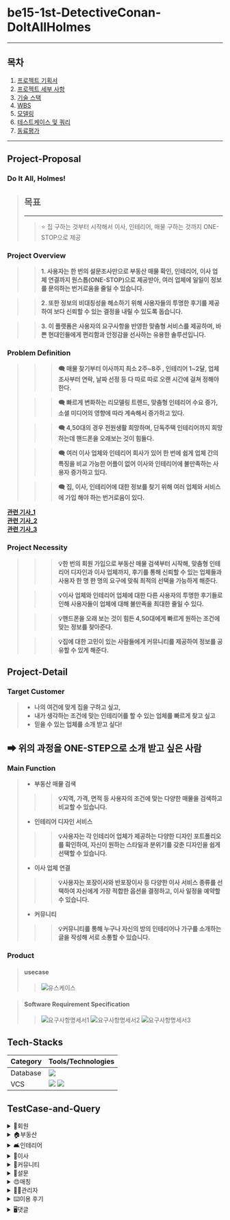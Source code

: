 # be15-1st-DetectiveConan-DoItAllHolmes

---

## 목차
1. [프로젝트 기획서](#Project-Proposal)
2. [프로젝트 세부 사항](#Project-Detail)
3. [기술 스택](##Tech-Stacks)
4. [WBS](#WBS)
5. [모델링](#Modeling)
6. [테스트케이스 및 쿼리](#TestCase-and-Query)
7. [동료평가](#Feedback)

---
## Project-Proposal
### Do It All, Holmes!
> ## 목표
> ---
>> ⭐ 집 구하는 것부터 시작해서 이사, 인테리어, 매물 구하는 것까지 ONE-STOP으로 제공

### Project Overview
>> **1. 사용자는 한 번의 설문조사만으로 부동산 매물 확인, 인테리어, 이사 업체 연결까지 원스톱(ONE-STOP)으로 제공받아, 여러 업체에 일일이 정보를 문의하는 번거로움을 줄일 수 있습니다.**

>> **2. 또한 정보의 비대칭성을 해소하기 위해 사용자들의 투명한 후기를 제공하여 보다 신뢰할 수 있는 결정을 내릴 수 있도록 돕습니다.** 

>> **3. 이 플랫폼은 사용자의 요구사항을 반영한 맞춤형 서비스를 제공하며, 바쁜 현대인들에게 편리함과 안정감을 선사하는 유용한 솔루션입니다.**
### Problem Definition
> 
> >> **🗨 매물 찾기부터 이사까지 최소 2주~8주 , 인테리어 1~2달, 업체 조사부터 연락, 날짜 선정 등 다 따로 따로 오랜 시간에 걸쳐 정해야 한다.**
> 
> >> **🗨 빠르게 변화하는 리모델링 트렌드, 맞춤형 인테리어 수요 증가, 소셜 미디어의 영향에 따라 계속해서 증가하고 있다.**
> 
> >> **🗨 4,50대의 경우 전원생활 희망하며, 단독주택 인테리어까지 희망 하는데 핸드폰을 오래보는 것이 힘들다.**
> 
> >> **🗨 여러 이사 업체와 인테리어 회사가 있어 한 번에 쉽게 업체 간의 특징을 비교 가능한 어플이 없어 이사와 인테리어에 불만족하는 사용자 증가하고 있다.**
> 
> >> **🗨 집, 이사, 인테리어에 대한 정보를 찾기 위해 여러 업체와 서비스에 가입 해야 하는 번거로움이 있다.**


[**관련 기사_1**](http://www.yongdal.pro/board/notice_view.html?n=45)  
[**관련 기사_2**](https://www.jutek.kr/user/selectBbsColumn.do?BBS_NUM=1374&COD03_CODE=c0318&MEN02_NUM=57&pageNum=1)  
[**관련 기사_3**](https://blog.opensurvey.co.kr/article/living-2020-2/)

### Project Necessity
> >> **💡한 번의 회원 가입으로 부동산 매물 검색부터 시작해, 맞춤형 인테리어 디자인과 이사 업체까지,  후기를 통해 신뢰할 수 있는 업체들과 사용자 한 명 한 명의 요구에 맞춰 최적의 선택을 가능하게 해준다.**
> 
> >> **💡이사 업체와 인테리어 업체에 대한 다른 사용자의 투명한 후기들로 인해 사용자들이 업체에 대해 불만족을 최대한 줄일 수 있다.**
> 
> >> **💡핸드폰을 오래 보는 것이 힘든 4,50대에게 빠르게 원하는 조건에 맞는 정보를 찾아준다.**
> 
> >> **💡집에 대한 고민이 있는 사람들에게 커뮤니티를 제공하여 정보를 공유할 수 있게 해준다.**


## Project-Detail

### Target Customer
>
>- **나의 여건에 맞게 집을 구하고 싶고,**  
>- **내가 생각하는 조건에 맞는 인테리어를 할 수 있는 업체를 빠르게 찾고 싶고**
>- **믿을 수 있는 업체를 소개 받고 싶다!**
## **➡ 위의 과정을 ONE-STEP으로 소개 받고 싶은 사람**

### Main Function
> - **부동산 매물 검색**
> >> **💡지역, 가격, 면적 등 사용자의 조건에 맞는 다양한 매물을 검색하고 비교할 수 있습니다.**
> - **인테리어 디자인 서비스**
> >> **💡사용자는 각 인테리어 업체가 제공하는 다양한 디자인 포트폴리오를 확인하여, 자신이 원하는 스타일과 분위기를 갖춘 디자인을 쉽게 선택할 수 있습니다.**
> - **이사 업체 연결**
> >> **💡사용자는 포장이사와 반포장이사 등 다양한 이사 서비스 종류를 선택하여 자신에게 가장 적합한 옵션을 결정하고, 이사 일정을 예약할 수 있습니다.**
> - **커뮤니티**
> >> **💡커뮤니티를 통해 누구나 자신의 방의 인테리어나 가구를 소개하는 글을 작성해 서로 소통할 수 있습니다.**

### Product
> #### usecase
>> ![유스케이스](./images/usecase.png)

> #### Software Requirement Specification
>> ![요구사항명세서1](./images/requirement1.png)
>> ![요구사항명세서2](./images/requirement2.png)
>> ![요구사항명세서3](./images/requirement3.png)

## Tech-Stacks
| Category | Tools/Technologies |  
|----------|-------------------|
| Database |<img src = "https://img.shields.io/badge/MariaDB-003545?style=for-the-badge&logo=mariadb&logoColor=white" >|
| VCS      |<img src="https://img.shields.io/badge/git-F05032?style=for-the-badge&logo=git&logoColor=white"> <img src="https://img.shields.io/badge/github-181717?style=for-the-badge&logo=github&logoColor=white">

## TestCase-and-Query
<details>
<summary> 👩회원</summary>
<div markdown="1">
</div>

<details>
<summary>¹로그인</summary>
<div markdown="1">

![image](https://github.com/user-attachments/assets/b9958d75-0782-4685-b505-339da2e9ab4d)
![image](https://github.com/user-attachments/assets/7d650f69-e09f-439a-9c33-3996d0a93565)

</div>
</details>

<details>
<summary>²회원가입</summary>
<div markdown="1">

 ![image](https://github.com/user-attachments/assets/225728f9-59fb-4cba-9a0c-d699d29f7907)
![image](https://github.com/user-attachments/assets/bfbf55c1-a52d-4426-9e97-cdde68c08f60)

</div>
</details>

<details>
<summary>³회원 정보 수정</summary>
<div markdown="1">

![image](https://github.com/user-attachments/assets/7fda30b2-8622-46ae-abcd-98796c396357)

</div>
</details>

<details>
<summary>⁴회원정보찾기</summary>
<div markdown="1">

 ![image](https://github.com/user-attachments/assets/54e26e95-03c2-44a3-8eaf-8b2bc8967a07)

</div>
</details>

<details>
<summary>⁵회원신고</summary>
<div markdown="1">

 ![image](https://github.com/user-attachments/assets/f4dade90-feee-452a-aebb-cc67e5b5a572)

</div>
</details>

<details>
<summary>⁶내가 쓴 이용후기 모아보기</summary>
<div markdown="1">

 ![image](https://github.com/user-attachments/assets/198cfbc6-0a18-44d2-8327-cfcced8690b3)

</div>
</details>

<details>
<summary>⁷즐겨찾기 모아보기</summary>
<div markdown="1">

 ![image](https://github.com/user-attachments/assets/0b36b278-0e50-4b17-9289-9679be2d89ff)
![image](https://github.com/user-attachments/assets/2d67c737-2ba2-457c-a3e3-0985ff59eece)

</div>
</details>

<details>
<summary>⁸회원탈퇴</summary>
<div markdown="1">

 ![image](https://github.com/user-attachments/assets/099d93ff-b039-4e52-ac3c-dcd1d31fe526)
![image](https://github.com/user-attachments/assets/12e5372f-cf31-49e9-8f70-df2e638af643)

</div>
</details>

<details>
<summary>⁹상담 신청 목록 조회</summary>
<div markdown="1">

![image](https://github.com/user-attachments/assets/664bd5c5-acaf-4276-b330-86e329c033c5)
![image](https://github.com/user-attachments/assets/17cd40ef-548d-4657-9f9a-1117a66e90eb)

</div>
</details>

<details>
<summary>¹⁰상담 신청 내용 상세 조회</summary>
<div markdown="1">

 ![image](https://github.com/user-attachments/assets/aaf34af1-bdfb-4256-aeff-f5a0c1d64d3d)

</div>
</details>
</details>

<details>
<summary> 🏠부동산</summary>
<div markdown="1">
</div>

<details>
<summary>¹부동산 업체 정보 작성</summary>
<div markdown="1">

 ![image](https://github.com/user-attachments/assets/0614dc59-ebfb-4b78-a19b-c24db7872927)
![image](https://github.com/user-attachments/assets/789e5d69-22cb-4edb-bb0e-1b75c332d3ba)

</div>
</details>

<details>
<summary>²부동산 업체 정보 수정</summary>
<div markdown="1">

 ![image](https://github.com/user-attachments/assets/d49c4793-9382-463d-a94f-5fd8556de6a1)

</div>
</details>

<details>
<summary>³부동산 업체 정보 삭제</summary>
<div markdown="1">

 ![image](https://github.com/user-attachments/assets/1686772c-0045-445b-9045-38ea832766e4)
![image](https://github.com/user-attachments/assets/145f64d8-9d8c-49a2-b30f-afdfcbe35eba)

</div>
</details>

<details>
<summary>⁴부동산 업체 정보 조회</summary>
<div markdown="1">

 ![image](https://github.com/user-attachments/assets/5784f9b9-bf4b-4b10-89e9-3368dbd03e63)

</div>
</details>

<details>
<summary>⁵부동산 매물 글 작성</summary>
<div markdown="1">

 ![image](https://github.com/user-attachments/assets/d9ddc036-877c-4c82-99a4-f9cc9a11495e)

</div>
</details>

<details>
<summary>⁶부동산 매물 글 수정</summary>
<div markdown="1">

 ![image](https://github.com/user-attachments/assets/25c7a12f-a10f-4354-afb2-16ba3161e964)
 ![image](https://github.com/user-attachments/assets/c42e20e7-337a-4ac4-be72-05bd1b168490)

</div>
</details>

<details>
<summary>⁷부동산 매물 글 조회</summary>
<div markdown="1">

 ![image](https://github.com/user-attachments/assets/fd5f2d51-a587-44ed-bb3d-3c5cd3a0f3ca)

</div>
</details>

<details>
<summary>⁸부동산 매물 글 삭제</summary>
<div markdown="1">

 ![image](https://github.com/user-attachments/assets/ff7d0185-16c3-4397-9b22-cb37c54972a2)
 ![image](https://github.com/user-attachments/assets/df35d5bd-9bce-44f6-971b-afa304108d53)

</div>
</details>

<details>
<summary>⁹부동산 상담 신청 조회</summary>
<div markdown="1">

 ![image](https://github.com/user-attachments/assets/8606b1cf-3a6c-4b68-8743-4644b22cd0bd)

</div>
</details>

<details>
<summary>¹⁰부동산 상담 신청 작성</summary>
<div markdown="1">

 ![image](https://github.com/user-attachments/assets/6408335d-2587-4b92-b4e7-f264c9b5f4e2)

</div>
</details>

<details>
<summary>¹¹부동산 상담 신청 취소</summary>
<div markdown="1">

 ![image](https://github.com/user-attachments/assets/df6f1e5c-a0d9-4a11-8f54-e96926098025)

</div>
</details>

<details>
<summary>¹²부동산 즐겨찾기 기능</summary>
<div markdown="1">

 ![image](https://github.com/user-attachments/assets/c03a9983-f31b-4481-94f7-8cc950d55089)

</div>
</details>

<details>
<summary>¹³부동산 즐겨찾기 취소</summary>
<div markdown="1">

 ![image](https://github.com/user-attachments/assets/0f78660d-efca-47f4-87ca-32dc3f36265a)
 ![image](https://github.com/user-attachments/assets/ad4bc8ab-e99c-44bf-af22-86346e30c347)

</div>
</details>

<details>
<summary>¹⁴부동산 작업 단계 수정</summary>
<div markdown="1">

 ![image](https://github.com/user-attachments/assets/8d019714-267f-4fc2-98b3-629844d86128)
 ![image](https://github.com/user-attachments/assets/df815840-4d3d-45d1-800a-78262cbc0614)

</div>
</details>

<details>
<summary>¹⁵부동산 작업 단계 조회</summary>
<div markdown="1">

 ![image](https://github.com/user-attachments/assets/81fed87c-0efd-489f-ad3e-bfce0e136228)

</div>
</details>
</details>

<details>
<summary> 🛋️인테리어</summary>
<div markdown="1">
</div>

<details>
<summary>¹인테리어 업체 정보 작성</summary>
<div markdown="1">

 ![image](https://github.com/user-attachments/assets/f53ce442-761a-43fa-95d2-d20ef4690058)

</div>
</details>

<details>
<summary>²인테리어 업체 정보 수정</summary>
<div markdown="1">

 ![image](https://github.com/user-attachments/assets/68291c63-4ebc-43b6-af1f-5bcfb3d6520b)
![image](https://github.com/user-attachments/assets/3ae39fbb-4c66-4064-8af1-5220b3ace029)

</div>
</details>

<details>
<summary>³인테리어 업체 정보 삭제</summary>
<div markdown="1">

 ![image](https://github.com/user-attachments/assets/c3af70ae-4f77-4740-a9f6-9f2190c5237f)

</div>
</details>

<details>
<summary>⁴인테리어 업체 정보 조회</summary>
<div markdown="1">

 ![image](https://github.com/user-attachments/assets/10416c7d-d12a-4e7e-91ff-51471b3166f2)

</div>
</details>

<details>
<summary>⁵인테리어 상담 신청 조회</summary>
<div markdown="1">

 ![image](https://github.com/user-attachments/assets/4fa34bcd-2d1e-4316-92ab-3bc6b94f4fb8)

</div>
</details>

<details>
<summary>⁶인테리어 상담 신청 작성</summary>
<div markdown="1">

 ![image](https://github.com/user-attachments/assets/16dc4576-ba93-4f8a-9daa-2bc0e033088c)

</div>
</details>

<details>
<summary>⁷인테리어 상담 신청 취소</summary>
<div markdown="1">

![image](https://github.com/user-attachments/assets/ed67f352-98f0-4efe-8d39-5b1493b86318)

</div>
</details>

<details>
<summary>⁸인테리어 업체 즐겨찾기 기능</summary>
<div markdown="1">

 ![image](https://github.com/user-attachments/assets/fa3da8c3-601f-4242-902d-ac2b192db3b5)

</div>
</details>

<details>
<summary>⁹인테리어 업체 즐겨찾기 취소</summary>
<div markdown="1">

 ![image](https://github.com/user-attachments/assets/8aae1015-456a-45dd-86e4-8758d6f5641c)

</div>
</details>

<details>
<summary>¹⁰인테리어 작업 단계 수정</summary>
<div markdown="1">

 ![image](https://github.com/user-attachments/assets/3129df90-5e19-4363-8391-4949563e6598)

</div>
</details>

<details>
<summary>¹¹인테리어 작업 단계 조회</summary>
<div markdown="1">

 ![image](https://github.com/user-attachments/assets/2f30e888-91b7-4bbd-a9a7-9775dbadb59c)

</div>
</details>

<details>
<summary>¹²인테리어 게시글 작성</summary>
<div markdown="1">

 ![image](https://github.com/user-attachments/assets/48e557d4-f059-40c4-99cf-f00944be2277)

</div>
</details>

<details>
<summary>¹³인테리어 게시글 수정</summary>
<div markdown="1">

 ![image](https://github.com/user-attachments/assets/689cb9e0-c3b4-49de-ad7d-183a32f6bced)

</div>
</details>

<details>
<summary>¹⁴인테리어 게시글 삭제</summary>
<div markdown="1">

 ![image](https://github.com/user-attachments/assets/8b9a8e3d-bacb-4ac5-88a0-c06339dc7e71)

</div>
</details>

<details>
<summary>¹⁵인테리어 게시글 조회</summary>
<div markdown="1">

 ![image](https://github.com/user-attachments/assets/c840e6d2-78fe-4c88-a630-f38938cf4038)

</div>
</details>
</details>

<details>
<summary> 🧞이사</summary>
<div markdown="1">
</div>

<details>
<summary>¹이사 업체 정보 작성</summary>
<div markdown="1">

 ![image](https://github.com/user-attachments/assets/700962bf-8ca6-483a-9426-b091484f1e6f)

</div>
</details>

<details>
<summary>²이사 업체 정보 수정</summary>
<div markdown="1">

 ![image](https://github.com/user-attachments/assets/a9962b2a-f7c4-488a-acef-f6b81d7935d2)

</div>
</details>

<details>
<summary>³이사 업체 정보 삭제</summary>
<div markdown="1">

 ![image](https://github.com/user-attachments/assets/9fc2aff8-f070-4bfa-8c2b-e2ab0acdbd86)

</div>
</details>

<details>
<summary>⁴이사 업체 정보 조회</summary>
<div markdown="1">

 ![image](https://github.com/user-attachments/assets/df878800-f8a7-4cf8-b35f-2547e7d9c9aa)

</div>
</details>

<details>
<summary>⁵이사 업체 상담 신청 조회</summary>
<div markdown="1">

 ![image](https://github.com/user-attachments/assets/d2dfa6c0-c04d-436c-a79b-d7eb612527c5)

</div>
</details>

<details>
<summary>⁶이사 업체 상담 신청 작성</summary>
<div markdown="1">

 ![image](https://github.com/user-attachments/assets/2619f775-a34a-46de-a4be-1b7cdb90af9b)

</div>
</details>

<details>
<summary>⁷이사 업체 상담 신청 취소</summary>
<div markdown="1">

 ![image](https://github.com/user-attachments/assets/a728d0fa-448e-4761-b977-0762c746f471)

</div>
</details>

<details>
<summary>⁸이사 업체 즐겨찾기 기능</summary>
<div markdown="1">

 ![image](https://github.com/user-attachments/assets/1ee25f63-3907-4665-9ccf-f5cc831e1186)

</div>
</details>

<details>
<summary>⁹이사 업체 즐겨찾기 취소</summary>
<div markdown="1">

 ![image](https://github.com/user-attachments/assets/550aa413-51be-4b75-92ab-64c72f2fe00f)

</div>
</details>

<details>
<summary>¹⁰이사 작업 단계 수정</summary>
<div markdown="1">

 ![image](https://github.com/user-attachments/assets/6ed36a64-30cf-4c06-8e6d-7f33ab0d5d90)

</div>
</details>

<details>
<summary>¹¹이사 작업 단계 조회</summary>
<div markdown="1">

 ![image](https://github.com/user-attachments/assets/36df0dd0-907e-4f00-9a22-bdd5d7bc4b55)

</div>
</details>

<details>
<summary>¹²이사 업체 게시글 작성</summary>
<div markdown="1">

 ![image](https://github.com/user-attachments/assets/a4ebe0d1-ba30-4e6d-b85b-48fe2ef3b1e4)

</div>
</details>

<details>
<summary>¹³이사 업체 게시글 수정</summary>
<div markdown="1">

 ![image](https://github.com/user-attachments/assets/5901f87c-ebb9-4ca0-bc1b-0283ed515413)

</div>
</details>

<details>
<summary>¹⁴이사 업체 게시글 삭제</summary>
<div markdown="1">

 ![image](https://github.com/user-attachments/assets/01d226a5-7441-4439-806c-65b2dd1d45e2)

</div>
</details>

<details>
<summary>¹⁵이사 업체 게시글 조회</summary>
<div markdown="1">

 ![image](https://github.com/user-attachments/assets/e59e5875-e01a-4afa-a5db-d101ec42d03d)

</div>
</details>
</details>

<details>
<summary> 💬커뮤니티</summary>
<div markdown="1">
</div>

<details>
<summary>¹게시글 조회</summary>
<div markdown="1">

 ![image](https://github.com/user-attachments/assets/6c4519c8-d761-4472-bb45-c814b501015d)

</div>
</details>

<details>
<summary>²게시글 상세 조회</summary>
<div markdown="1">

 ![image](https://github.com/user-attachments/assets/bd598f91-92da-48da-868b-8f1d2c98c6cc)

</div>
</details>

<details>
<summary>³게시글 작성</summary>
<div markdown="1">

 ![image](https://github.com/user-attachments/assets/5bcffad0-c6dd-45cd-8040-5f2e990442ea)

</div>
</details>

<details>
<summary>⁴게시글 수정</summary>
<div markdown="1">

 ![image](https://github.com/user-attachments/assets/6cc52218-5004-4ab8-a85a-e64a90bae380)

</div>
</details>

<details>
<summary>⁵게시글 삭제</summary>
<div markdown="1">

 ![image](https://github.com/user-attachments/assets/a303a507-1437-4194-b19f-53ba4a037f6f)

</div>
</details>

<details>
<summary>⁶게시글 좋아요</summary>
<div markdown="1">

 ![image](https://github.com/user-attachments/assets/ca39b3ff-a5c1-48dd-9cc3-59aa1dea264b)

</div>
</details>

<details>
<summary>⁷게시글 좋아요 취소</summary>
<div markdown="1">

 ![image](https://github.com/user-attachments/assets/544818ea-4cce-4237-95bc-3f84d96348b7)

</div>
</details>

<details>
<summary>⁸게시글 좋아요 개수</summary>
<div markdown="1">

 ![image](https://github.com/user-attachments/assets/b48e7794-8b99-483f-8e21-7b9b247d7ea3)

</div>
</details>

<details>
<summary>⁹공지사항 조회</summary>
<div markdown="1">

 ![image](https://github.com/user-attachments/assets/38c0f985-e5fa-40ef-b34b-5be7add6cb6a)

</div>
</details>
</details>

<details>
<summary> 📝설문</summary>
<div markdown="1">
</div>

<details>
<summary>¹매물 설문지 작성</summary>
<div markdown="1">

 ![image](https://github.com/user-attachments/assets/37c89db7-2008-48f1-a332-a6ca6d9284ca)

</div>
</details>

<details>
<summary>²매물 설문지 수정</summary>
<div markdown="1">

 ![image](https://github.com/user-attachments/assets/be54d8c3-28e5-4517-b9e6-c15bc93581a9)

</div>
</details>

<details>
<summary>³매물 설문지 조회</summary>
<div markdown="1">

![image](https://github.com/user-attachments/assets/21ffd527-00a3-46e2-9250-a731dc855f45)
 
</div>
</details>

<details>
<summary>⁴이사 업체 설문지 작성</summary>
<div markdown="1">

 ![image](https://github.com/user-attachments/assets/8431c337-dbd6-4b5e-8343-551c954d6c1e)

</div>
</details>

<details>
<summary>⁵이사 업체 설문지 수정</summary>
<div markdown="1">

![image](https://github.com/user-attachments/assets/c2a8ccc8-c943-41f4-8c3e-12d81a766fd4)

</div>
</details>

<details>
<summary>⁶이사 업체 설문지 조회</summary>
<div markdown="1">

 ![image](https://github.com/user-attachments/assets/1af3486f-525d-44a0-8672-fb99c1b48901)

</div>
</details>

<details>
<summary>⁷인테리어 설문지 작성</summary>
<div markdown="1">

 ![image](https://github.com/user-attachments/assets/a560e394-190c-42d5-a3b5-a79adbb5f441)

</div>
</details>

<details>
<summary>⁸인테리어 설문지 수정</summary>
<div markdown="1">

 ![image](https://github.com/user-attachments/assets/c088cb5f-3404-4352-878f-aaf7803c57e3)

</div>
</details>

<details>
<summary>⁹인테리어 설문지 조회</summary>
<div markdown="1">

 ![image](https://github.com/user-attachments/assets/3730d198-83e0-41da-b8d1-f4affa741d73)

</div>
</details>
</details>

<details>
<summary> 😍매칭</summary>
<div markdown="1">
</div>

<details>
<summary>¹매물 매칭</summary>
<div markdown="1">

 

</div>
</details>

<details>
<summary>²이사 업체 매칭</summary>
<div markdown="1">

 

</div>
</details>

<details>
<summary>³인테리어 업체 매칭</summary>
<div markdown="1">

 

</div>
</details>
</details>

<details>
<summary> 👨‍💼관리자</summary>
<div markdown="1">
</div>

<details>
<summary>¹회원 정보 조회</summary>
<div markdown="1">

 ![image](https://github.com/user-attachments/assets/082141ed-fe02-4646-9ee2-6eea10bce908)

</div>
</details>

<details>
<summary>²회원 정보 삭제</summary>
<div markdown="1">

 ![image](https://github.com/user-attachments/assets/8e21b572-2a6c-441b-9e6a-db536255e2f0)

</div>
</details>

<details>
<summary>³사업자 인증 확인</summary>
<div markdown="1">

 ![image](https://github.com/user-attachments/assets/c6711f6d-67e3-495f-a712-26c821d74f86)

</div>
</details>

<details>
<summary>⁴사업자 정보 조회</summary>
<div markdown="1">


 
</div>
</details>

<details>
<summary>⁵사업자 정보 삭제</summary>
<div markdown="1">

 ![image](https://github.com/user-attachments/assets/97662254-d2cc-4bda-8042-b8a7e283d0cf)

</div>
</details>

<details>
<summary>⁶회원 차단</summary>
<div markdown="1">

![image](https://github.com/user-attachments/assets/5f6d7899-a46a-41f7-b90b-a81e667136be)
 
</div>
</details>

<details>
<summary>⁷게시글 삭제</summary>
<div markdown="1">

 ![image](https://github.com/user-attachments/assets/455be502-93d6-49d3-9247-fbd7ac45bc1c)

</div>
</details>

<details>
<summary>⁸공지사항 작성</summary>
<div markdown="1">

 ![image](https://github.com/user-attachments/assets/3ee80d6c-63f4-406b-b9dc-d7febdcf2a64)

</div>
</details>

<details>
<summary>⁹공지사항 수정</summary>
<div markdown="1">

 ![image](https://github.com/user-attachments/assets/7da2d454-e544-4d27-8f20-711469707125)

</div>
</details>

<details>
<summary>¹⁰공지사항 삭제</summary>
<div markdown="1">

 ![image](https://github.com/user-attachments/assets/2576d623-7a3f-488b-b08b-dd5407f25aa0)

</div>
</details>

<details>
<summary>¹¹통계데이터 조회</summary>
<div markdown="1">

![image](https://github.com/user-attachments/assets/e6990f8a-359f-4afe-a7b8-2a4fe4474394)
![image](https://github.com/user-attachments/assets/4b163807-e483-4034-94b4-6b5d9e8f8e96)
![image](https://github.com/user-attachments/assets/9813a5c1-284c-4386-93fc-03f723232a14)
![image](https://github.com/user-attachments/assets/84ed2927-1a7c-462e-b5ed-d6c80e250389)
![image](https://github.com/user-attachments/assets/e47efb29-d5eb-45cc-b42c-42dd5eaa1efe)
![image](https://github.com/user-attachments/assets/9b65bf34-268b-4e8d-b0c0-1fe08b679390)

</div>
</details>

<details>
<summary>¹²작업 단계 조회</summary>
<div markdown="1">

 ![image](https://github.com/user-attachments/assets/c3630d44-6f8f-457c-bae9-01f66ea31d4e)

</div>
</details>
</details>

<details>
<summary> ⌨️이용 후기</summary>
<div markdown="1">
</div>

<details>
<summary>¹이용 후기 작성</summary>
<div markdown="1">

 

</div>
</details>

<details>
<summary>²이용 후기 수정</summary>
<div markdown="1">

 ![image](https://github.com/user-attachments/assets/d6b3cfb2-6ef7-49ad-9b54-7a86a7292283)

</div>
</details>

<details>
<summary>³이용 후기 삭제</summary>
<div markdown="1">

 ![image](https://github.com/user-attachments/assets/22e07331-4165-48f1-985a-f56512614216)
 ![image](https://github.com/user-attachments/assets/cfdf13e5-3475-4c8f-a1ef-f2e916ae34b2)

</div>
</details>

<details>
<summary>⁴이용 후기 조회</summary>
<div markdown="1">

 ![image](https://github.com/user-attachments/assets/c527d163-43f3-461d-862d-ceae14cc0b00)

</div>
</details>

<details>
<summary>⁵특정 이용 후기 조회</summary>
<div markdown="1">

 ![image](https://github.com/user-attachments/assets/5ac5ff1e-7b33-4809-b9f1-0810de7e0d8a)

</div>
</details>
</details>

<details>
<summary> 🖥️댓글</summary>
<div markdown="1">
</div>

<details>
<summary>¹업체 이용후기 댓글 작성</summary>
<div markdown="1">

 ![image](https://github.com/user-attachments/assets/4eec621a-0fd2-490e-85bc-a15394ea7e44)

</div>
</details>

<details>
<summary>²업체 이용후기 댓글 수정</summary>
<div markdown="1">

 ![image](https://github.com/user-attachments/assets/a48af61c-9d7c-4689-913d-f4cfac31b8ef)
 ![image](https://github.com/user-attachments/assets/e0f6f51e-ec79-4a30-beb5-814ed5b948ac)

</div>
</details>

<details>
<summary>³업체 이용후기 댓글 삭제</summary>
<div markdown="1">

 ![image](https://github.com/user-attachments/assets/3f847f84-a31f-415c-bf4d-1b879b07c418)
![image](https://github.com/user-attachments/assets/73d7be17-5ffb-4a68-bfe5-4a5aefb7af80)

</div>
</details>

<details>
<summary>⁴업체 이용후기 댓글 조회</summary>
<div markdown="1">

 ![image](https://github.com/user-attachments/assets/321ba4a5-b0d9-445d-ab9a-dcc5624fc5ea)

</div>
</details>

<details>
<summary>⁵커뮤니티 게시글 댓글 작성</summary>
<div markdown="1">

 ![image](https://github.com/user-attachments/assets/c9b98c0f-b199-4982-b8c6-6b5f8df745ee)

</div>
</details>

<details>
<summary>⁶커뮤니티 게시글 댓글 수정</summary>
<div markdown="1">

 ![image](https://github.com/user-attachments/assets/d5f4570b-85ee-4e9b-a521-304fb64cb1c0)

</div>
</details>

<details>
<summary>⁷커뮤니티 게시글 댓글 삭제</summary>
<div markdown="1">

 ![image](https://github.com/user-attachments/assets/cdc52592-1129-45d3-ab83-47911202cbcc)

</div>
</details>

<details>
<summary>⁸커뮤니티 게시글 댓글 조회</summary>
<div markdown="1">

 ![image](https://github.com/user-attachments/assets/77627898-790b-40c0-bfb6-c303e65058f2)

</div>
</details>

<details>
<summary>⁹커뮤니티 게시글 댓글 좋아요</summary>
<div markdown="1">

 ![image](https://github.com/user-attachments/assets/c48c82ed-3c0d-4dd9-bbfa-16e0d4625f9b)

</div>
</details>

<details>
<summary>¹⁰커뮤니티 게시글 댓글 좋아요 취소</summary>
<div markdown="1">

 ![image](https://github.com/user-attachments/assets/18d7a962-5d31-466b-b2f9-a38971809448)

</div>
</details>

<details>
<summary>¹¹커뮤니티 게시글 댓글 좋아요 합계</summary>
<div markdown="1">

 ![image](https://github.com/user-attachments/assets/ad2e1eac-2190-416c-a0c2-f9639ea68000)

</div>
</details>

<details>
<summary>¹²커뮤니티 게시글 대댓글 작성</summary>
<div markdown="1">

 ![image](https://github.com/user-attachments/assets/d0778ae1-3e80-4f90-9011-10096a230a7f)

</div>
</details>

<details>
<summary>¹³커뮤니티 게시글 대댓글 조회</summary>
<div markdown="1">

 ![image](https://github.com/user-attachments/assets/f02672bb-a4f8-44f6-8320-e82dc2f5ad90)

</div>
</details>

<details>
<summary>¹⁴커뮤니티 게시글 대댓글 수정</summary>
<div markdown="1">

 ![image](https://github.com/user-attachments/assets/41213766-7a11-4959-b1fa-997e44e75f07)

</div>
</details>

<details>
<summary>¹⁵커뮤니티 게시글 대댓글 삭제</summary>
<div markdown="1">

 ![image](https://github.com/user-attachments/assets/2340aa67-0beb-4e30-96f5-9f413ca0ffa8)

</div>
</details>

<details>
<summary>¹⁶커뮤니티 게시글 대댓글 좋아요</summary>
<div markdown="1">

 ![image](https://github.com/user-attachments/assets/009640e9-2177-464f-8c6e-5f077417a04f)

</div>
</details>

<details>
<summary>¹⁷커뮤니티 게시글 대댓글 좋아요 취소</summary>
<div markdown="1">

 ![image](https://github.com/user-attachments/assets/9fdecd21-8a6a-46c8-aa32-b1de1bea8300)

</div>
</details>

<details>
<summary>¹⁸커뮤니티 게시글 대댓글 합계</summary>
<div markdown="1">

 

</div>
</details>
</details>
